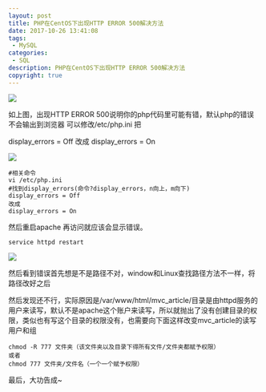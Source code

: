 ```yaml
---
layout: post
title: PHP在CentOS下出现HTTP ERROR 500解决方法
date: 2017-10-26 13:41:08
tags:
 - MySQL
categories:
 - SQL
description: PHP在CentOS下出现HTTP ERROR 500解决方法
copyright: true
---
```


![](/uploads/2017-10-26/1.png)

如上图，出现HTTP ERROR 500说明你的php代码里可能有错，默认php的错误不会输出到浏览器
可以修改/etc/php.ini 把

display_errors = Off
改成
display_errors = On

![](/uploads/2017-10-26/2.png)

```
#相关命令
vi /etc/php.ini
#找到display_errors(命令?display_errors，n向上，m向下)
display_errors = Off
改成
display_errors = On
```

然后重启apache 再访问就应该会显示错误。

	service httpd restart

![](/uploads/2017-10-26/3.png)

然后看到错误首先想是不是路径不对，window和Linux查找路径方法不一样，将路径改好之后

然后发现还不行，实际原因是/var/www/html/mvc_article/目录是由httpd服务的用户来读写，默认不是apache这个账户来读写，所以就抛出了没有创建目录的权限，类似也有写这个目录的权限没有，也需要向下面这样改变mvc_article的读写用户和组

	chmod -R 777 文件夹（该文件夹以及目录下得所有文件/文件夹都赋予权限）
	或者
	chmod 777 文件夹/文件名（一个一个赋予权限）

最后，大功告成~